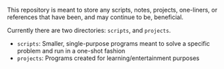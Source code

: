 This repository is meant to store any scripts, notes, projects, one-liners, or references that have been, and may continue to be, beneficial.

Currently there are two directories: `scripts`, and `projects`.

 - `scripts`: Smaller, single-purpose programs meant to solve a specific problem and run in a one-shot fashion
 - `projects`: Programs created for learning/entertainment purposes
